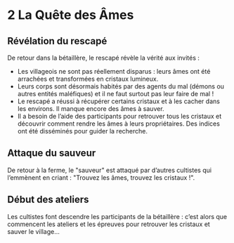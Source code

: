 # 2 La Quête des Âmes

## Révélation du rescapé

De retour dans la bétaillère, le rescapé révèle la vérité aux invités :

- Les villageois ne sont pas réellement disparus : leurs âmes ont été arrachées et transformées en cristaux lumineux.
- Leurs corps sont désormais habités par des agents du mal (démons ou autres entités maléfiques) et il ne faut surtout pas leur faire de mal !
- Le rescapé a réussi à récupérer certains cristaux et à les cacher dans les environs. Il manque encore des âmes à sauver.
- Il a besoin de l’aide des participants pour retrouver tous les cristaux et découvrir comment rendre les âmes à leurs propriétaires. Des indices ont été disséminés pour guider la recherche.

## Attaque du sauveur

De retour à la ferme, le "sauveur" est attaqué par d’autres cultistes qui l’emmènent en criant : "Trouvez les âmes, trouvez les cristaux !".

## Début des ateliers

Les cultistes font descendre les participants de la bétaillère : c’est alors que commencent les ateliers et les épreuves pour retrouver les cristaux et sauver le village…
